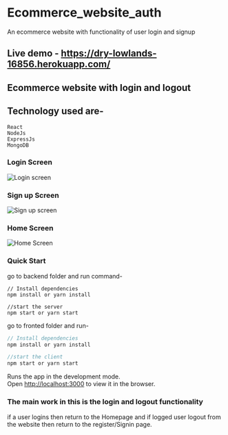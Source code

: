 # Ecommerce_website_auth
An ecommerce website with functionality of user login and signup
## Live demo - https://dry-lowlands-16856.herokuapp.com/

## Ecommerce website with login and logout
## Technology used are- 
```
React
NodeJs
ExpressJs
MongoDB
```

### Login Screen
![Login screen](https://raw.githubusercontent.com/harpreetsingh9/Ecommerce_wesite_auth/main/login.png)

### Sign up Screen
![Sign up screen](https://raw.githubusercontent.com/harpreetsingh9/Ecommerce_wesite_auth/main/register.png)

### Home Screen
![Home Screen](https://raw.githubusercontent.com/harpreetsingh9/Ecommerce_wesite_auth/main/home.png)

### Quick Start
go to backend folder and run command-
```Nodejs
// Install dependencies
npm install or yarn install

//start the server
npm start or yarn start
```
go to fronted folder and run-
```javascript
// Install dependencies
npm install or yarn install

//start the client
npm start or yarn start
```
Runs the app in the development mode.<br>
Open [http://localhost:3000](http://localhost:3000) to view it in the browser.

### The main work in this is the login and logout functionality
if a user logins then return to the Homepage 
and if logged user logout from the website then return to the register/Signin page.
